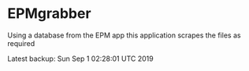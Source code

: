 # EPMgrabber
Using a database from the EPM app this application scrapes the files as required


Latest backup: Sun Sep 1 02:28:01 UTC 2019

